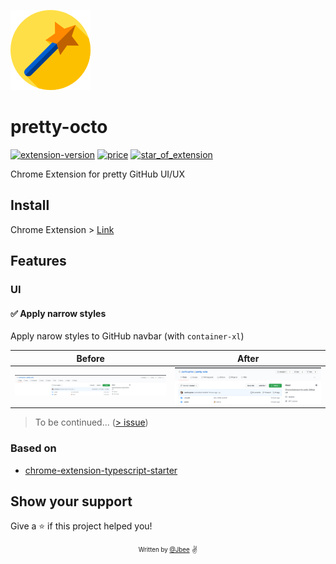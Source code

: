 ![pretty-octo](./public/icon/icon_128x128.png)

# pretty-octo

[![extension-version](https://badgen.net/chrome-web-store/v/pnjndmenjdnlkffafgfbdfegmpjjbjdm)](https://chrome.google.com/webstore/detail/octodirect/pnjndmenjdnlkffafgfbdfegmpjjbjdm?hl=ko) [![price](https://badgen.net/chrome-web-store/price/pnjndmenjdnlkffafgfbdfegmpjjbjdm)](https://chrome.google.com/webstore/detail/octodirect/pnjndmenjdnlkffafgfbdfegmpjjbjdm?hl=ko) [![star_of_extension](https://badgen.net/chrome-web-store/stars/pnjndmenjdnlkffafgfbdfegmpjjbjdm)](https://chrome.google.com/webstore/detail/octodirect/pnjndmenjdnlkffafgfbdfegmpjjbjdm?hl=ko)

Chrome Extension for pretty GitHub UI/UX

## Install

Chrome Extension > [Link](https://chrome.google.com/webstore/detail/pretty-octo/pnjndmenjdnlkffafgfbdfegmpjjbjdm?hl=ko)

## Features

### UI

#### ✅  Apply narrow styles

Apply narow styles to GitHub navbar (with `container-xl`)

|            **Before**            |           **After**            |
| :------------------------------: | :----------------------------: |
| ![1_before](assets/1_before.png) | ![1_after](assets/1_after.png) |

> To be continued... ([> issue](https://github.com/JaeYeopHan/pretty-octo/issues/new?template=Feature_request.md))

### Based on

- [chrome-extension-typescript-starter](https://github.com/chibat/chrome-extension-typescript-starter)

## Show your support

Give a ⭐️ if this project helped you!

<div align="center">
  <sub>
    <sup>Written by <a href="https://github.com/JaeYeopHan">@Jbee</a></sup>
  </sub>
  <small>✌</small>
</div>
